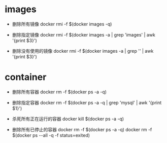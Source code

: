 # images

- 删除所有镜像
	docker rmi -f $(docker images -q)

- 删除指定镜像
	docker rmi -f $(docker images -a | grep 'images' | awk '{print $3}')

- 删除没有使用的镜像
	docker rmi -f $(docker images -a | grep '<none>' | awk '{print $3}')

# container

- 删除所有容器
	docker rm -f $(docker ps -a -q)

- 删除指定容器
	docker rm -f $(docker ps -a -q | grep 'mysql' | awk '{print $1}')

- 杀死所有正在运行的容器
	docker kill $(docker ps -a -q)

- 删除所有已停止的容器
	docker rm -f $(docker ps -a -q)
		docker rm -f $(docker ps --all -q -f status=exited)